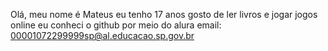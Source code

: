 Olá, meu nome é Mateus
eu tenho 17 anos 
gosto de ler livros e jogar jogos online
eu conheci o github por meio do alura
email: 00001072299999sp@al.educacao.sp.gov.br
